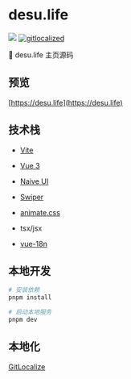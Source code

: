 # desu.life

![](https://github.com/desu-life/desu-life/workflows/Build%20and%20Deploy/badge.svg) [![gitlocalized ](https://gitlocalize.com/repo/9956/whole_project/badge.svg)](https://gitlocalize.com/repo/9956?utm_source=badge)

🎉 desu.life 主页源码

## 预览

[https://desu.life](https://desu.life)

## 技术栈

- [Vite](https://vitejs.dev/)

- [Vue 3](https://v3.vuejs.org/)

- [Naive UI](https://www.naiveui.com/zh-CN)

- [Swiper](https://swiperjs.com/)

- [animate.css](https://animate.style/)

- tsx/jsx

- [vue-18n](https://github.com/intlify/vue-i18n)

## 本地开发

```bash
# 安装依赖
pnpm install

# 启动本地服务
pnpm dev
```

## 本地化

[GitLocalize](https://gitlocalize.com/repo/9929)